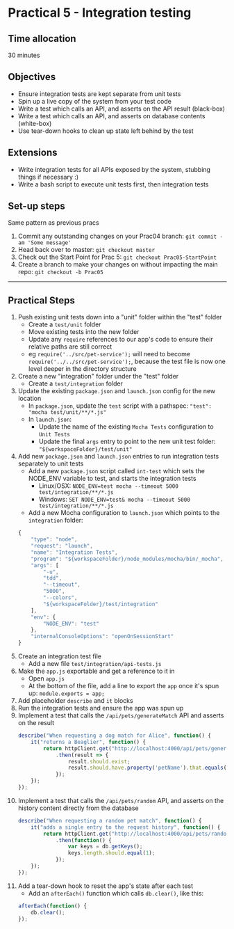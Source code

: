 # Practical 5 - Integration testing

## Time allocation
30 minutes

## Objectives
* Ensure integration tests are kept separate from unit tests
* Spin up a live copy of the system from your test code
* Write a test which calls an API, and asserts on the API result (black-box)
* Write a test which calls an API, and asserts on database contents (white-box)
* Use tear-down hooks to clean up state left behind by the test

## Extensions
* Write integration tests for all APIs exposed by the system, stubbing things if necessary :)
* Write a bash script to execute unit tests first, then integration tests

## Set-up steps
Same pattern as previous pracs
1. Commit any outstanding changes on your Prac04 branch: `git commit -am 'Some message'`
1. Head back over to master: `git checkout master`
1. Check out the Start Point for Prac 5: `git checkout Prac05-StartPoint`
1. Create a branch to make your changes on without impacting the main repo: `git checkout -b Prac05`

---

## Practical Steps
1. Push existing unit tests down into a "unit" folder within the "test" folder
    - Create a `test/unit` folder
    - Move existing tests into the new folder
    - Update any `require` references to our app's code to ensure their relative paths are still correct
    - eg `require('../src/pet-service');` will need to become `require('../../src/pet-service');`, because the test file is now one level deeper in the directory structure
1. Create a new "integration" folder under the "test" folder
    - Create a `test/integration` folder
1. Update the existing `package.json` and `launch.json` config for the new location
    - In `package.json`, update the `test` script with a pathspec: `"test": "mocha test/unit/**/*.js"`
    - In `launch.json`:
        - Update the name of the existing `Mocha Tests` configuration to `Unit Tests`
        - Update the final `args` entry to point to the new unit test folder: `"${workspaceFolder}/test/unit"`
1. Add new `package.json` and `launch.json` entries to run integration tests separately to unit tests
    - Add a new `package.json` script called `int-test` which sets the NODE_ENV variable to test, and starts the integration tests
        - Linux/OSX: `NODE_ENV=test mocha --timeout 5000 test/integration/**/*.js`
        - Windows: `SET NODE_ENV=test& mocha --timeout 5000 test/integration/**/*.js`
    - Add a new Mocha configuration to `launch.json` which points to the `integration` folder:
    ```javascript
    {
        "type": "node",
        "request": "launch",
        "name": "Integration Tests",
        "program": "${workspaceFolder}/node_modules/mocha/bin/_mocha",
        "args": [
            "-u",
            "tdd",
            "--timeout",
            "5000",
            "--colors",
            "${workspaceFolder}/test/integration"
        ],
        "env": {
            "NODE_ENV": "test"
        },
        "internalConsoleOptions": "openOnSessionStart"
    }
    ```
1. Create an integration test file
    - Add a new file `test/integration/api-tests.js`
1. Make the `app.js` exportable and get a reference to it in
    - Open `app.js`
    - At the bottom of the file, add a line to export the `app` once it's spun up: `module.exports = app;`
1. Add placeholder `describe` and `it` blocks
1. Run the integration tests and ensure the app was spun up
1. Implement a test that calls the `/api/pets/generateMatch` API and asserts on the result
    ```javascript
    describe("When requesting a dog match for Alice", function() {
        it("returns a Beaglier", function() {
            return httpClient.get("http://localhost:4000/api/pets/generateMatch?ownerName=Alice&petType=Dog")
                .then(result => {
                    result.should.exist;
                    result.should.have.property('petName').that.equals("Beaglier");
                });
        });
    });
    ```
1. Implement a test that calls the `/api/pets/random` API, and asserts on the history content directly from the database
    ```javascript
    describe("When requesting a random pet match", function() {
        it("adds a single entry to the request history", function() {
            return httpClient.get("http://localhost:4000/api/pets/random")
                .then(function() {
                    var keys = db.getKeys();
                    keys.length.should.equal(1);
                });
        });
    });
    ```
1. Add a tear-down hook to reset the app's state after each test
    - Add an `afterEach()` function which calls `db.clear()`, like this:
    ```javascript
    afterEach(function() {
        db.clear();
    });
    ```